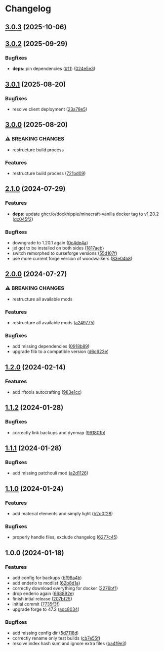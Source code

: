 # Changelog

## [3.0.3](https://github.com/crafthippie/boergers/compare/v3.0.2...v3.0.3) (2025-10-06)

## [3.0.2](https://github.com/crafthippie/boergers/compare/v3.0.1...v3.0.2) (2025-09-29)


### Bugfixes

* **deps:** pin dependencies ([#11](https://github.com/crafthippie/boergers/issues/11)) ([024e5e3](https://github.com/crafthippie/boergers/commit/024e5e3ec6b314f782143c8e5c3d405183716c14))

## [3.0.1](https://github.com/crafthippie/boergers/compare/v3.0.0...v3.0.1) (2025-08-20)


### Bugfixes

* resolve client deployment ([23a78e5](https://github.com/crafthippie/boergers/commit/23a78e58561fa27f76e14cb70f11572380b483c6))

## [3.0.0](https://github.com/crafthippie/boergers/compare/v2.1.0...v3.0.0) (2025-08-20)


### ⚠ BREAKING CHANGES

* restructure build process

### Features

* restructure build process ([721bd09](https://github.com/crafthippie/boergers/commit/721bd09050ca5188c9da1f7f3f1781d6480ba208))

## [2.1.0](https://github.com/crafthippie/boergers/compare/v2.0.0...v2.1.0) (2024-07-29)


### Features

* **deps:** update ghcr.io/dockhippie/minecraft-vanilla docker tag to v1.20.2 ([dc045f2](https://github.com/crafthippie/boergers/commit/dc045f29e358286ce1672be0cf1daee4e7b18310))


### Bugfixes

* downgrade to 1.20.1 again ([0c4de4a](https://github.com/crafthippie/boergers/commit/0c4de4adf5679736bbb87c1b2ce6734f08a34859))
* jei got to be installed on both sides ([1817aeb](https://github.com/crafthippie/boergers/commit/1817aebe091d9fdb56ebb3e9b8b4d1f6ded53a3b))
* switch remorphed to curseforge versions ([55d107f](https://github.com/crafthippie/boergers/commit/55d107ff8c4cb783a93553787c620b86fd6f8eb3))
* use more current forge version of woodwalkers ([83e04b8](https://github.com/crafthippie/boergers/commit/83e04b872c674e6bd265c7f6463a40697a223e2d))

## [2.0.0](https://github.com/crafthippie/boergers/compare/v1.2.0...v2.0.0) (2024-07-27)


### ⚠ BREAKING CHANGES

* restructure all available mods

### Features

* restructure all available mods ([a249775](https://github.com/crafthippie/boergers/commit/a2497751782ae6f6c270790df7cf670c7173fa34))


### Bugfixes

* add missing dependencies ([0918b89](https://github.com/crafthippie/boergers/commit/0918b89c28cca1926ed2998b6674ec039ba43e15))
* upgrade flib to a compatible version ([d6c623e](https://github.com/crafthippie/boergers/commit/d6c623e9aba83839be285d4a7a52b7376252239a))

## [1.2.0](https://github.com/crafthippie/boergers/compare/v1.1.2...v1.2.0) (2024-02-14)


### Features

* add rftools autocrafting ([983e1cc](https://github.com/crafthippie/boergers/commit/983e1cc52ae0ca8b361cd6f29031f4ec38a3671a))

## [1.1.2](https://github.com/crafthippie/boergers/compare/v1.1.1...v1.1.2) (2024-01-28)


### Bugfixes

* correctly link backups and dynmap ([991801b](https://github.com/crafthippie/boergers/commit/991801be832e1e634c3dccac9e73a28ad750d395))

## [1.1.1](https://github.com/crafthippie/boergers/compare/v1.1.0...v1.1.1) (2024-01-28)


### Bugfixes

* add missing patchouli mod ([a2d1126](https://github.com/crafthippie/boergers/commit/a2d1126210c66139e424f1ecd5f8a7ecf1a2dbdc))

## [1.1.0](https://github.com/crafthippie/boergers/compare/v1.0.0...v1.1.0) (2024-01-24)


### Features

* add material elements and simply light ([b2d0f28](https://github.com/crafthippie/boergers/commit/b2d0f28d1fd75e20f737a59f2f79346f5e255eba))


### Bugfixes

* properly handle files, exclude changelog ([6277c45](https://github.com/crafthippie/boergers/commit/6277c451c581f98c70cf0109b770beb1d8ea11ff))

## 1.0.0 (2024-01-18)


### Features

* add config for backups ([bf98a4b](https://github.com/crafthippie/boergers/commit/bf98a4befad237045dfe20c2f9087e70b91bf652))
* add enderio to modlist ([62b8d1a](https://github.com/crafthippie/boergers/commit/62b8d1ab9d1293be55431ed67d3362c2f6001174))
* correctly download everything for docker ([2276bf1](https://github.com/crafthippie/boergers/commit/2276bf1f884f880569afdc4decd8bb6d869b59ee))
* drop enderio again ([668892e](https://github.com/crafthippie/boergers/commit/668892e00e39f8e6138f6e463abfcbe1cb3983c9))
* finish intial release ([207bf25](https://github.com/crafthippie/boergers/commit/207bf25222f06187518f5521b6a909334767f9d7))
* initial commit ([7735f3f](https://github.com/crafthippie/boergers/commit/7735f3f0823c3f474412e8dcafb3da6fa272afd0))
* upgrade forge to 47.2 ([adc8034](https://github.com/crafthippie/boergers/commit/adc803401d5c5a4a397d6b68a281790fdb8b4857))


### Bugfixes

* add missing config dir ([5d7118d](https://github.com/crafthippie/boergers/commit/5d7118d36ea8240883011411e1d0c8bfcc6df027))
* correctly rename only test builds ([cb7e55f](https://github.com/crafthippie/boergers/commit/cb7e55f4b6086dec588db144e906272800c671cf))
* resolve index hash sum and ignore extra files ([ba4f9e3](https://github.com/crafthippie/boergers/commit/ba4f9e31051cc2e085d3cfd54e857f923fb24e94))
